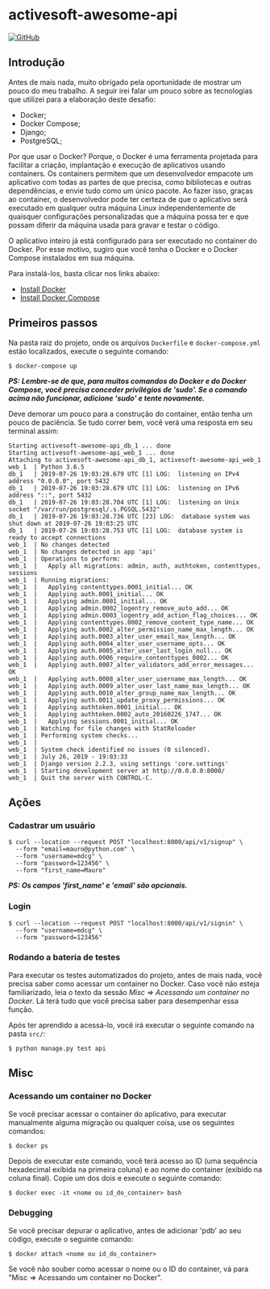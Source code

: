 # activesoft-awesome-api

[![GitHub](https://img.shields.io/github/license/mashape/apistatus.svg)](https://github.com/mdcg/activesoft-awesome-api/blob/master/LICENSE)

## Introdução

Antes de mais nada, muito obrigado pela oportunidade de mostrar um pouco do meu trabalho. A seguir irei falar um pouco sobre as tecnologias que utilizei para a elaboração deste desafio:

- Docker;
- Docker Compose;
- Django;
- PostgreSQL;

Por que usar o Docker? Porque, o Docker é uma ferramenta projetada para facilitar a criação, implantação e execução de aplicativos usando containers. Os containers permitem que um desenvolvedor empacote um aplicativo com todas as partes de que precisa, como bibliotecas e outras dependências, e envie tudo como um único pacote. Ao fazer isso, graças ao container, o desenvolvedor pode ter certeza de que o aplicativo será executado em qualquer outra máquina Linux independentemente de quaisquer configurações personalizadas que a máquina possa ter e que possam diferir da máquina usada para gravar e testar o código.

O aplicativo inteiro já está configurado para ser executado no container do Docker. Por esse motivo, sugiro que você tenha o Docker e o Docker Compose instalados em sua máquina.

Para instalá-los, basta clicar nos links abaixo:

- [Install Docker](https://docs.docker.com/install/linux/docker-ce/ubuntu/)
- [Install Docker Compose](https://docs.docker.com/compose/install/)

## Primeiros passos

Na pasta raiz do projeto, onde os arquivos `Dockerfile` e `docker-compose.yml` estão localizados, execute o seguinte comando:

```shell
$ docker-compose up
```

***PS: Lembre-se de que, para muitos comandos do Docker e do Docker Compose, você precisa conceder privilégios de 'sudo'. Se o comando acima não funcionar, adicione 'sudo' e tente novamente.***

Deve demorar um pouco para a construção do container, então tenha um pouco de paciência. Se tudo correr bem, você verá uma resposta em seu terminal assim:

```shell
Starting activesoft-awesome-api_db_1 ... done
Starting activesoft-awesome-api_web_1 ... done
Attaching to activesoft-awesome-api_db_1, activesoft-awesome-api_web_1
web_1  | Python 3.6.5
db_1   | 2019-07-26 19:03:28.679 UTC [1] LOG:  listening on IPv4 address "0.0.0.0", port 5432
db_1   | 2019-07-26 19:03:28.679 UTC [1] LOG:  listening on IPv6 address "::", port 5432
db_1   | 2019-07-26 19:03:28.704 UTC [1] LOG:  listening on Unix socket "/var/run/postgresql/.s.PGSQL.5432"
db_1   | 2019-07-26 19:03:28.736 UTC [23] LOG:  database system was shut down at 2019-07-26 19:03:25 UTC
db_1   | 2019-07-26 19:03:28.753 UTC [1] LOG:  database system is ready to accept connections
web_1  | No changes detected
web_1  | No changes detected in app 'api'
web_1  | Operations to perform:
web_1  |   Apply all migrations: admin, auth, authtoken, contenttypes, sessions
web_1  | Running migrations:
web_1  |   Applying contenttypes.0001_initial... OK
web_1  |   Applying auth.0001_initial... OK
web_1  |   Applying admin.0001_initial... OK
web_1  |   Applying admin.0002_logentry_remove_auto_add... OK
web_1  |   Applying admin.0003_logentry_add_action_flag_choices... OK
web_1  |   Applying contenttypes.0002_remove_content_type_name... OK
web_1  |   Applying auth.0002_alter_permission_name_max_length... OK
web_1  |   Applying auth.0003_alter_user_email_max_length... OK
web_1  |   Applying auth.0004_alter_user_username_opts... OK
web_1  |   Applying auth.0005_alter_user_last_login_null... OK
web_1  |   Applying auth.0006_require_contenttypes_0002... OK
web_1  |   Applying auth.0007_alter_validators_add_error_messages... OK
web_1  |   Applying auth.0008_alter_user_username_max_length... OK
web_1  |   Applying auth.0009_alter_user_last_name_max_length... OK
web_1  |   Applying auth.0010_alter_group_name_max_length... OK
web_1  |   Applying auth.0011_update_proxy_permissions... OK
web_1  |   Applying authtoken.0001_initial... OK
web_1  |   Applying authtoken.0002_auto_20160226_1747... OK
web_1  |   Applying sessions.0001_initial... OK
web_1  | Watching for file changes with StatReloader
web_1  | Performing system checks...
web_1  | 
web_1  | System check identified no issues (0 silenced).
web_1  | July 26, 2019 - 19:03:33
web_1  | Django version 2.2.3, using settings 'core.settings'
web_1  | Starting development server at http://0.0.0.0:8000/
web_1  | Quit the server with CONTROL-C.
```

## Ações

### Cadastrar um usuário

```shell
$ curl --location --request POST "localhost:8000/api/v1/signup" \
  --form "email=mauro@python.com" \
  --form "username=mdcg" \
  --form "password=123456" \
  --form "first_name=Mauro"
```

***PS: Os campos 'first_name' e 'email' são opcionais.***

### Login

```shell
$ curl --location --request POST "localhost:8000/api/v1/signin" \
  --form "username=mdcg" \
  --form "password=123456"
```

### Rodando a bateria de testes

Para executar os testes automatizados do projeto, antes de mais nada, você precisa saber como acessar um container no Docker. Caso você não esteja familiarizado, leia o texto da sessão *Misc => Acessando um container no Docker*. Lá terá tudo que você precisa saber para desempenhar essa função.

Após ter aprendido a acessá-lo, você irá executar o seguinte comando na pasta `src/`:

```shell
$ python manage.py test api
```

## Misc

### Acessando um container no Docker

Se você precisar acessar o container do aplicativo, para executar manualmente alguma migração ou qualquer coisa, use os seguintes comandos:

```shell
$ docker ps
```

Depois de executar este comando, você terá acesso ao ID (uma sequência hexadecimal exibida na primeira coluna) e ao nome do container (exibido na coluna final). Copie um dos dois e execute o seguinte comando:

```shell
$ docker exec -it <nome ou id_do_container> bash
```

### Debugging

Se você precisar depurar o aplicativo, antes de adicionar 'pdb' ao seu código, execute o seguinte comando:

```shell
$ docker attach <nome ou id_do_container>
```

Se você não souber como acessar o nome ou o ID do container, vá para "Misc => Acessando um container no Docker".